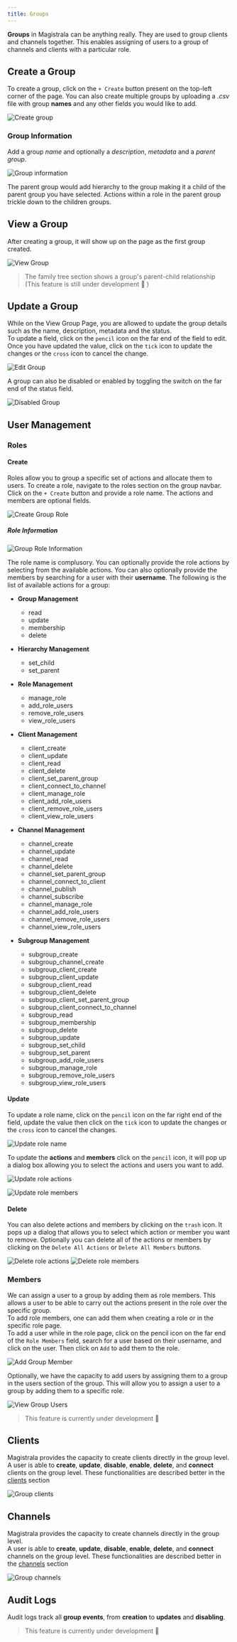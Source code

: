 ```yaml
---
title: Groups
---
```


**Groups** in Magistrala can be anything really. They are used to group clients and channels together. This enables assigning of users to a group of channels and clients with a particular role.

## Create a Group

To create a group, click on the `+ Create` button present on the top-left corner of the page. You can also create multiple groups by uploading a _.csv_ file with group **names** and any other fields you would like to add.

![Create group](../img/clients/group-create-button.png)

### Group Information

Add a group _name_ and optionally a _description_, _metadata_ and a _parent group_.

![Group information](../img/clients/group-information.png)

The parent group would add hierarchy to the group making it a child of the parent group you have selected. Actions within a role in the parent group trickle down to the children groups.

## View a Group

After creating a group, it will show up on the page as the first group created.

![View Group](../img/clients/view-group.png)

> The family tree section shows a group's parent-child relationship (This feature is still under development :hammer: )

## Update a Group

While on the View Group Page, you are allowed to update the group details such as the name, description, metadata and the status.  
To update a field, click on the `pencil` icon on the far end of the field to edit. Once you have updated the value, click on the `tick` icon to update the changes or the `cross` icon to cancel the change.

![Edit Group](../img/clients/group-edit.png)

A group can also be disabled or enabled by toggling the switch on the far end of the status field.

![Disabled Group](../img/clients/group-disabled.png)

## User Management

### Roles

#### Create

Roles allow you to group a specific set of actions and allocate them to users.
To create a role, navigate to the roles section on the group navbar. Click on the `+ Create` button and provide a role name. The actions and members are optional fields.

![Create Group Role](../img/clients/group-role-create.png)

##### Role Information

![Group Role Information](../img/clients/group-role-information.png)

The role name is complusory. You can optionally provide the role actions by selecting from the available actions. You can also optionally provide the members by searching for a user with their **username**.
The following is the list of available actions for a group:

- **Group Management**

  - read
  - update
  - membership
  - delete

- **Hierarchy Management**

  - set_child
  - set_parent

- **Role Management**

  - manage_role
  - add_role_users
  - remove_role_users
  - view_role_users

- **Client Management**

  - client_create
  - client_update
  - client_read
  - client_delete
  - client_set_parent_group
  - client_connect_to_channel
  - client_manage_role
  - client_add_role_users
  - client_remove_role_users
  - client_view_role_users

- **Channel Management**

  - channel_create
  - channel_update
  - channel_read
  - channel_delete
  - channel_set_parent_group
  - channel_connect_to_client
  - channel_publish
  - channel_subscribe
  - channel_manage_role
  - channel_add_role_users
  - channel_remove_role_users
  - channel_view_role_users

- **Subgroup Management**
  - subgroup_create
  - subgroup_channel_create
  - subgroup_client_create
  - subgroup_client_update
  - subgroup_client_read
  - subgroup_client_delete
  - subgroup_client_set_parent_group
  - subgroup_client_connect_to_channel
  - subgroup_read
  - subgroup_membership
  - subgroup_delete
  - subgroup_update
  - subgroup_set_child
  - subgroup_set_parent
  - subgroup_add_role_users
  - subgroup_manage_role
  - subgroup_remove_role_users
  - subgroup_view_role_users

#### Update

To update a role name, click on the `pencil` icon on the far right end of the field, update the value then click on the `tick` icon to update the changes or the `cross` icon to cancel the changes.

![Update role name](../img/clients/group-role-name.png)

To update the **actions** and **members** click on the `pencil` icon, it will pop up a dialog box allowing you to select the actions and users you want to add.

![Update role actions](../img/clients/group-role-actions.png)

![Update role members](../img/clients/group-role-member.png)

#### Delete

You can also delete actions and members by clicking on the `trash` icon. It pops up a dialog that allows you to select which action or member you want to remove. Optionally you can delete all of the actions or members by clicking on the `Delete All Actions` or `Delete All Members` buttons.

![Delete role actions](../img/clients/group-role-delete-actions.png)
![Delete role members](../img/clients/group-role-delete-members.png)

### Members

We can assign a user to a group by adding them as role members. This allows a user to be able to carry out the actions present in the role over the specific group.  
To add role members, one can add them when creating a role or in the specific role page.  
To add a user while in the role page, click on the pencil icon on the far end of the `Role Members` field, search for a user based on their username, and click on the user. Then click on `Add` to add them to the role.

![Add Group Member](../img/clients/group-role-member.png)

Optionally, we have the capacity to add users by assigning them to a group in the users section of the group. This will allow you to assign a user to a group by adding them to a specific role.

![View Group Users](../img/clients/group-users.png)

> This feature is currently under development :hammer:

## Clients

Magistrala provides the capacity to create clients directly in the group level.  
A user is able to **create**, **update**, **disable**, **enable**, **delete**, and **connect** clients on the group level. These functionalities are described better in the [clients](/docs/clients/clients.md) section

![Group clients](../img/clients/group-clients.png)

## Channels

Magistrala provides the capacity to create channels directly in the group level.  
A user is able to **create**, **update**, **disable**, **enable**, **delete**, and **connect** channels on the group level. These functionalities are described better in the [channels](/docs/clients/channels.md) section

![Group channels](../img/clients/group-channels.png)

## Audit Logs

Audit logs track all **group events**, from **creation** to **updates** and **disabling**.

> This feature is currently under development :hammer:
